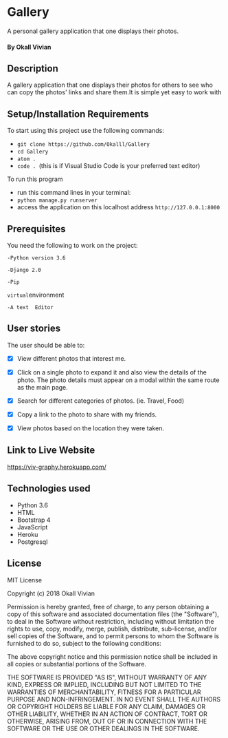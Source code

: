 # Gallery
A personal gallery application that one displays their photos.
#### By **Okall Vivian**
## Description
A gallery application that one displays their photos for others to see who can copy the photos' links and share them.It is simple yet easy to work with

## Setup/Installation Requirements
To start using this project use the following commands:

* `git clone https://github.com/Okalll/Gallery`
* `cd Gallery`
* `atom .`
* `code . `(this is if Visual Studio Code is your preferred text editor)

To run this program
* run this command lines in your terminal:
* `python manage.py runserver`
* access the application on this localhost address `http://127.0.0.1:8000`

## Prerequisites
You need the following to work on the project:

`-Python version 3.6`

`-Django 2.0`

`-Pip`

`virtual`environment

`-A text  Editor`

## User stories

The user should be able to:

+ [x] View different photos that interest me.
+ [x] Click on a single photo to expand it and also view the details of the photo. The photo details must appear on a modal within the same route as the main page.
+ [x] Search for different categories of photos. (ie. Travel, Food)
+ [x] Copy a link to the photo to share with my friends.
+ [x] View photos based on the location they were taken.


## Link to Live Website
https://viv-graphy.herokuapp.com/

## Technologies used
- Python 3.6
- HTML
- Bootstrap 4
- JavaScript
- Heroku
- Postgresql

## License
MIT License

Copyright (c) 2018 Okall Vivian

Permission is hereby granted, free of charge, to any person obtaining a copy of this software and associated documentation files (the "Software"), to deal in the Software without restriction, including without limitation the rights to use, copy, modify, merge, publish, distribute, sub-license, and/or sell copies of the Software, and to permit persons to whom the Software is furnished to do so, subject to the following conditions:

The above copyright notice and this permission notice shall be included in all copies or substantial portions of the Software.

THE SOFTWARE IS PROVIDED "AS IS", WITHOUT WARRANTY OF ANY KIND, EXPRESS OR IMPLIED, INCLUDING BUT NOT LIMITED TO THE WARRANTIES OF MERCHANTABILITY, FITNESS FOR A PARTICULAR PURPOSE AND NON-INFRINGEMENT. IN NO EVENT SHALL THE AUTHORS OR COPYRIGHT HOLDERS BE LIABLE FOR ANY CLAIM, DAMAGES OR OTHER LIABILITY, WHETHER IN AN ACTION OF CONTRACT, TORT OR OTHERWISE, ARISING FROM, OUT OF OR IN CONNECTION WITH THE SOFTWARE OR THE USE OR OTHER DEALINGS IN THE SOFTWARE.
